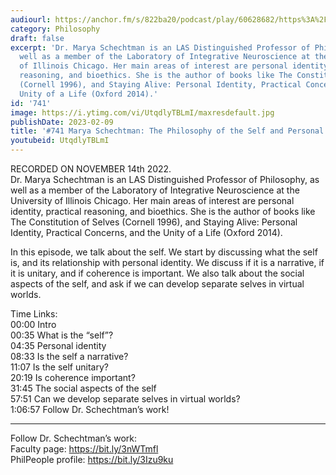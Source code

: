 ```yaml
---
audiourl: https://anchor.fm/s/822ba20/podcast/play/60628682/https%3A%2F%2Fd3ctxlq1ktw2nl.cloudfront.net%2Fstaging%2F2022-10-14%2Fb7b0128c-067e-633b-2c32-36ca20c83213.m4a
category: Philosophy
draft: false
excerpt: 'Dr. Marya Schechtman is an LAS Distinguished Professor of Philosophy, as
  well as a member of the Laboratory of Integrative Neuroscience at the University
  of Illinois Chicago. Her main areas of interest are personal identity, practical
  reasoning, and bioethics. She is the author of books like The Constitution of Selves
  (Cornell 1996), and Staying Alive: Personal Identity, Practical Concerns, and the
  Unity of a Life (Oxford 2014).'
id: '741'
image: https://i.ytimg.com/vi/UtqdlyTBLmI/maxresdefault.jpg
publishDate: 2023-02-09
title: '#741 Marya Schechtman: The Philosophy of the Self and Personal Identity'
youtubeid: UtqdlyTBLmI
---
```

<div class="timelinks">

RECORDED ON NOVEMBER 14th 2022.  
Dr. Marya Schechtman is an LAS Distinguished Professor of Philosophy, as well as a member of the Laboratory of Integrative Neuroscience at the University of Illinois Chicago. Her main areas of interest are personal identity, practical reasoning, and bioethics. She is the author of books like The Constitution of Selves (Cornell 1996), and Staying Alive: Personal Identity, Practical Concerns, and the Unity of a Life (Oxford 2014).

In this episode, we talk about the self. We start by discussing what the self is, and its relationship with personal identity. We discuss if it is a narrative, if it is unitary, and if coherence is important. We also talk about the social aspects of the self, and ask if we can develop separate selves in virtual worlds.

Time Links:  
<time>00:00</time> Intro  
<time>00:35</time> What is the “self”?  
<time>04:35</time> Personal identity  
<time>08:33</time> Is the self a narrative?  
<time>11:07</time> Is the self unitary?  
<time>20:19</time> Is coherence important?  
<time>31:45</time> The social aspects of the self  
<time>57:51</time> Can we develop separate selves in virtual worlds?  
<time>1:06:57</time> Follow Dr. Schechtman’s work!

---

Follow Dr. Schechtman’s work:  
Faculty page: https://bit.ly/3nWTmfl  
PhilPeople profile: https://bit.ly/3Izu9ku
</div>

